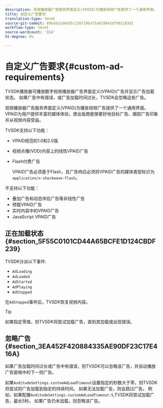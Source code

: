 ```yaml
---
description: 视频播放器广告服务界面定义(VPAID)为播放视频广告提供了一个通用界面。 VPAID为用户提供丰富的媒体体验，使出版商能够更好地目标广告、跟踪广告印象并从视频内容受益。
title: 自定义广告要求
translation-type: tm+mt
source-git-commit: 89bdda1d4bd5c126f19ba75a819942df901183d1
workflow-type: tm+mt
source-wordcount: '314'
ht-degree: 0%

---
```



# 自定义广告要求{#custom-ad-requirements}

TVSDK播放器可播放数字视频播放器广告界面定义(VPAID)广告并显示广告加载状态。 如果广告中有错误，或广告加载时间过长，TVSDK会忽略这些广告。

视频播放器广告服务界面定义(VPAID)为播放视频广告提供了一个通用界面。 VPAID为用户提供丰富的媒体体验，使出版商能够更好地目标广告、跟踪广告印象并从视频内容受益。

<!--<a id="section_9A358902CBC24999BA34206EE2029616"></a>-->

TVSDK支持以下功能：

* VPAID规范的1.0和2.0版
* 视频点播(VOD)内容上的线性VPAID广告
* Flash付费广告

   VPAID广告必须基于Flash，且广告响应必须将VPAID广告的媒体类型标识为`application/x-shockwave-flash`。

不支持以下功能：

* 叠加广告和动态伴侣广告等非线性广告
* 预载VPAID广告
* 实时内容中的VPAID广告
* JavaScript VPAID广告

## 正在加载状态{#section_5F55C0101CD44A65BCFE1D124CBDF239}

TVSDK分派以下事件:

* `AdLoading`
* `AdLoaded`
* `AdStarted`
* `AdPlaying`
* `AdStopped`

在`AdStopped`事件后，TVSDK恢复视频内容。

>[!TIP]
>
>如果指定零值，则TVSDK将尝试加载广告，直到其加载或出现错误。

## 忽略广告{#section_3EA452F420884335AE90DF23C17E416A}

如果广告加载时间过长或广告中有错误，则TVSDK可以忽略该广告，并自动播放广告窗格中的下一则广告。

如果`AuditudeSettings.customAdLoadTimeout`设置指定的秒数大于零，则TVSDK将尝试将广告加载到指定的持续时间。 如果无法加载广告，则会跳过广告。 例如，如果配置`AuditudeSettings.customAdLoadTimeout:5`,TVSDK将尝试加载广告，最长5秒。 如果广告仍未加载，则忽略该广告。
